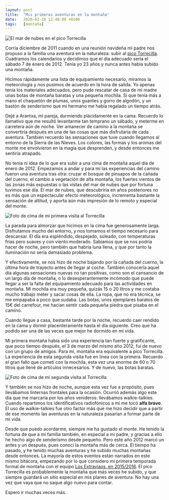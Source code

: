 ```yaml
---
layout: post
title:  "Mis primeras aventuras en la montaña"
date:   2020-03-28 12:48:00 +0100
tags:	[montaña]
---
```


![El mar de nubes en el pico Torrecilla][marnubes]

Corría diciembre de 2011 cuando en una reunión navideña mi padre nos propuso a
la familia una aventura en la naturaleza: subir al [pico Torrecilla][w_torrecilla].
Cuadramos los calendarios y decidimos que el día adecuado sería el sábado 7 de
enero de 2012. Tenía yo 23 años y nunca antes había subido una montaña.

Hicimos rápidamente una lista de equipamiento necesario, miramos la meteorología
y nos pusimos de acuerdo en la hora de salida. Yo apenas tenia los materiales
adecuados, pero pude rescatar de casa de mi madre unas botas de montaña
baratas y una pequeña mochila. Si que tenía más a mano el chaquetón de plumas,
unos guantes y gorro de algodón, y un bastón de senderismo que mi hermano me
había regalado un tiempo atrás.

<!--more-->

Dejé a Arantxa, mi pareja, durmiendo plácidamente en la cama. Recuerdo lo
llamativo que me resultó levantarme tan temprano un sábado, y meterme en
carretera aún de noche. Ver amanecer de camino a la montaña se convertiría
después en una de las cosas que más disfrutaría de cada aventura.
También recuerdo las sensaciones que tuve cuando llegamos al entorno de la Sierra
de las Nieves. Los colores, las formas y los aromas del monte me envolvieron
en la magia que desprenden, y desde entonces me sentiría atrapado.

No tenía ni idea de lo que era subir a una cima de montaña aquel día de enero
de 2012. Empezamos a andar y para mi las experiencias del camino fueron una
aventura tras otra: cruzar el bosque de pinsapos de la cañada del cuerno, el
cambio a vegetación de alta montaña, los fuertes vientos de las zonas más
expuestas o las vistas del mar de nubes que por fortuna tuvimos ese día.
El mar de nubes, que descubriría en años posteriores no es más que un
espectacular efecto meteorológico, incrementa bastante la sensación de altitud,
y aporta aún más impresión de lo remoto y especial del monte.

![Foto de cima de mi primera visita al Torrecilla][primer]

La parada para almorzar que hicimos en la cima fue generosamente larga.
Disfrutamos mucho del entorno, y nos tomamos el tiempo necesario para descansar.
El día era espléndido, despejado, soleado, con temperaturas frías pero suaves
y con viento moderado. Sabíamos que se nos podría hacer de noche, pero también
que habría luna llena, y que por tanto la iluminación no sería demasiado
problema.
 
Y efectivamente, se nos hizo de noche bajando por la cañada del cuerno, la
última hora de trayecto antes de llegar al coche. También conocería aquel día
algunas sensaciones nuevas no tan positivas, como son el cansancio de un largo
día de montaña, o lo desesperantemente incómodo que puede llegar a ser la falta
del equipamiento adecuado para las actividades en montaña. Mi mochila era muy
pequeña, quizás 15 o 20 litros y me costaba mucho trabajo meter y sacar cosas
de ella. La ropa, que no era técnica, se me empapaba a poco que sudaba. Las
botas, unos ejemplares baratos de 15€ del carrefour, me hacían sentir cada
pequeña piedra que pisaba en el camino.

Cuando llegue a casa, bastante tarde por la noche, recuerdo caer rendido en la
cama y dormir placenteramente hasta el día siguiente. Creo que ha podido ser
una de las veces que mejor he dormido en mi vida.

Mi primera montaña había sido una experiencia tan fuerte y gratificante, que
poco tiempo después, el 3 de marzo del mismo año 2012, fui de nuevo con un
grupo de amigos. Para mi, montaña era equivalente a pico Torrecilla. La
experiencia de esta segunda visita fue en linea con la primera. Recuerdo el
gran fallo que cometí con la mochila, esta vez una enorme de 60 o 70 litros que
llené de artículos innecesarios. Y de nuevo, las botas baratas.

![Foto de cima de mi segunda visita al Torrecilla][segundo]

Y también se nos hizo de noche, aunque esta vez fue a propósito, pues
llevábamos linternas frontales para la ocasión. Ocurrió además algo este día
que me marcaría por los años venideros: llevábamos walkie-talkies. Cuando
repartimos los identificativos radiofónicos a mi me tocó __alfa bravo__.
El uso de walkie-talkies fue otro factor más que me hizo decidir que a partir
de ese momento las aventuras en la naturaleza pasarían a formar parte de mi
vida.

Desde que puedo acordarme, siempre me ha gustado el monte. He tenido la fortuna
de que a mi familia también, en especial a mi padre, y gracias a ello he hecho
algo de senderismo desde pequeño. Pero este año 2012 marcó un antes y un
después, pues conocí la montaña más de cerca.
El tiempo ha pasado, y he tenido muchas aventuras y he subido muchas montañas
desde entonces. La mayoría de estos eventos están narrados en este mismo
bitácora, empezando por lo que considero mi primera temporada formal de montaña
con el equipo [Los Extraviaos, en 2015/2016][temporada].
El pico Torrecilla es probablemente la montaña que más veces he subido, y que
siempre guardará un sitio especial en mis planes de aventura. No hay una vez
que vaya que no saque algo nuevo para contar.

Espero ir muchas veces más.

[w_torrecilla]: https://es.wikipedia.org/wiki/Pico_Torrecilla
[temporada]:	{{site.url}}/2016/08/04/temporada_2016.html
[marnubes]:	{{site.url}}/assets/20200328-mar-nubes.png
[primer]:	{{site.url}}/assets/20200328-primer-torrecilla.png
[segundo]:	{{site.url}}/assets/20200328-segundo-torrecilla.png

